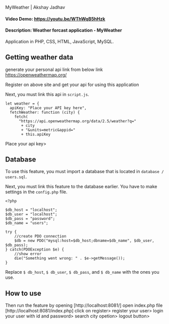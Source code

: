 MyWeather | Akshay Jadhav
#### Video Demo: https://youtu.be/WThWqB5hHzk
#### Description: Weather forcast application - MyWeather
Application in PHP, CSS, HTML, JavaScript, MySQL.

## Getting weather data

generate your personal api link from below link
https://openweathermap.org/

Register on above site and get your api for using this application

Next, you must link this api in `script.js`.

```
let weather = {
  apiKey: "Place your API key here",
  fetchWeather: function (city) {
    fetch(
      "https://api.openweathermap.org/data/2.5/weather?q="
       + city 
       + "&units=metric&appid=" 
       + this.apiKey
```

Place your api key>      

## Database

To use this feature, you must import a database that is located in `database / users.sql`.

Next, you must link this feature to the database earlier.  You have to make settings in the `config.php` file.

```
<?php

$db_host = "localhost";
$db_user = "localhost";
$db_pass = "password";
$db_name = "users";

try {    
    //create PDO connection 
    $db = new PDO("mysql:host=$db_host;dbname=$db_name", $db_user, $db_pass);
} catch(PDOException $e) {
    //show error
    die("Something went wrong: " . $e->getMessage());
}
```

Replace `$ db_host`, `$ db_user`, `$ db_pass`, and `$ db_name` with the ones you use.

## How to use

Then run the feature by opening [http://localhost:8081/]
open index.php file [http://localhost:8081/index.php]
click on register>
register your user>
login your user with id and password>
search city opetion>
logout button>